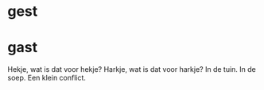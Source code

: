 # gest
# gast

Hekje, wat is dat voor hekje?
Harkje, wat is dat voor harkje?
In de tuin.
In de soep.
Een klein conflict.
